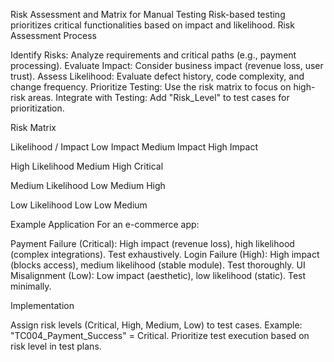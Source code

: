 Risk Assessment and Matrix for Manual Testing
Risk-based testing prioritizes critical functionalities based on impact and likelihood.
Risk Assessment Process

Identify Risks: Analyze requirements and critical paths (e.g., payment processing).
Evaluate Impact: Consider business impact (revenue loss, user trust).
Assess Likelihood: Evaluate defect history, code complexity, and change frequency.
Prioritize Testing: Use the risk matrix to focus on high-risk areas.
Integrate with Testing: Add "Risk_Level" to test cases for prioritization.

Risk Matrix



Likelihood / Impact
Low Impact
Medium Impact
High Impact



High Likelihood
Medium
High
Critical


Medium Likelihood
Low
Medium
High


Low Likelihood
Low
Low
Medium


Example Application
For an e-commerce app:

Payment Failure (Critical): High impact (revenue loss), high likelihood (complex integrations). Test exhaustively.
Login Failure (High): High impact (blocks access), medium likelihood (stable module). Test thoroughly.
UI Misalignment (Low): Low impact (aesthetic), low likelihood (static). Test minimally.

Implementation

Assign risk levels (Critical, High, Medium, Low) to test cases.
Example: "TC004_Payment_Success" = Critical.
Prioritize test execution based on risk level in test plans.
